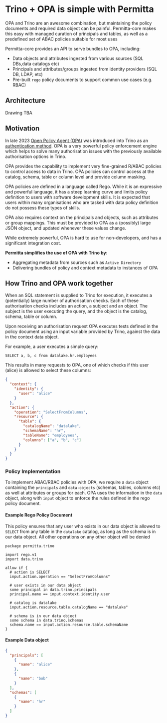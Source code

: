 # Trino + OPA is simple with Permitta

OPA and Trino are an awesome combination, but maintaining the policy documents and required data object
can be painful. Permitta-core makes this easy with managed curation of principals and tables,
as well as a predefined set of ABAC policies suitable for most uses

Permitta-core provides an API to serve bundles to OPA, including:

* Data objects and attributes ingested from various sources (SQL DBs,data catalogs etc)
* Principals and attributes/groups ingested from identity providers (SQL DB, LDAP, etc)
* Pre-built `rego` policy documents to support common use cases (e.g. RBAC) 

## Architecture

Drawing TBA


## Motivation
In late 2023 [Open Policy Agent (OPA)](https://www.openpolicyagent.org/) was introduced into Trino as an [authentication method](https://trino.io/docs/current/security/opa-access-control.html).
OPA is a very powerful policy enforcement engine which helps to solve many authorisation issues with the previously available 
authorisation options in Trino. 

OPA provides the capability to implement very fine-grained R/ABAC policies to control access to data in Trino. OPA
policies can control access at the catalog, schema, table or column level and provide column masking. 

OPA policies are defined in a language called Rego. While it is an expressive and powerful language, it has a steep
learning curve and limits policy definition to users with software development skills. It is expected that users within 
many organisations who are tasked with data policy definition do not possess these types of skills.

OPA also requires context on the principals and objects, such as attributes or group mappings. This must be provided to OPA
as a (possibly) large JSON object, and updated whenever these values change.  

While extremely powerful, OPA is hard to use for non-developers, and has a significant integration cost. 

**Permitta simplifies the use of OPA with Trino by:**

* Aggregating metadata from sources such as `Active Directory`
* Delivering bundles of policy and context metadata to instances of OPA

## How Trino and OPA work together

When an SQL statement is supplied to Trino for execution, it executes a (potentially) large number of authorisation 
checks. Each of these authorisation checks includes an action, a subject and an object. The subject is the user executing
the query, and the object is the catalog, schema, table or column. 

Upon receiving an authorisation request OPA executes tests defined in the policy document using an input variable 
provided by Trino, against the data in the context data object.

For example, a user executes a simple query:

`SELECT a, b, c from datalake.hr.employees`

This results in many requests to OPA, one of which checks if this user (alice) 
is allowed to select these columns:

```json
{
  "context": {
    "identity": {
      "user": "alice"
    }
  },
  "action": {
    "operation": "SelectFromColumns",
    "resource": {
      "table": {
        "catalogName": "datalake",
        "schemaName": "hr",
        "tableName": "employees",
        "columns": ["a", "b", "c"]
      }
    }
  }
}
```

### Policy Implementation
To implement ABAC/RBAC policies with OPA, we require a `data` object containing the `principals` 
and `data-objects` (schemas, tables, columns etc) as well at attributes or groups for each. 
OPA uses the information in the `data` object, along with `input` object to enforce the rules
defined in the rego policy document.

#### Example Rego Policy Document
This policy ensures that any user who exists in our data object is allowed to `SELECT` from
any table in the `datalake` catalog, as long as the schema is in our data object. 
All other operations on any other object will be denied

```rego
package permitta.trino

import rego.v1
import data.trino

allow if {
  # action is SELECT
  input.action.operation == "SelectFromColumns"
  
  # user exists in our data object
  some principal in data.trino.principals
  principal.name == input.context.identity.user
  
  # catalog is datalake
  input.action.resource.table.catalogName == "datalake"
  
  # schema is in our data object
  some schema in data.trino.schemas
  schema.name == input.action.resource.table.schemaName
}
```

#### Example Data object
```json
{ 
  "principals": [
    {
      "name": "alice"
    },
    {
      "name": "bob"
    }
  ],
  "schemas": [
    {
      "name": "hr"
    }
  ]
}

```